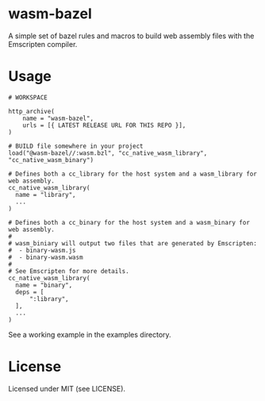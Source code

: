 # wasm-bazel

A simple set of bazel rules and macros to build web assembly files with the Emscripten compiler.

# Usage

```
# WORKSPACE

http_archive(
    name = "wasm-bazel",
    urls = [{ LATEST RELEASE URL FOR THIS REPO }],
)
```

```
# BUILD file somewhere in your project
load("@wasm-bazel//:wasm.bzl", "cc_native_wasm_library", "cc_native_wasm_binary")

# Defines both a cc_library for the host system and a wasm_library for web assembly.
cc_native_wasm_library(
  name = "library",
  ...
)

# Defines both a cc_binary for the host system and a wasm_binary for web assembly.
#
# wasm_biniary will output two files that are generated by Emscripten:
#  - binary-wasm.js
#  - binary-wasm.wasm
# 
# See Emscripten for more details.
cc_native_wasm_library(
  name = "binary",
  deps = [
      ":library",
  ],
  ...
)
```

See a working example in the examples directory.

# License

Licensed under MIT (see LICENSE).
